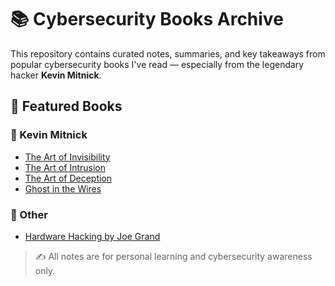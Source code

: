# 📚 Cybersecurity Books Archive

This repository contains curated notes, summaries, and key takeaways from popular cybersecurity books I've read — especially from the legendary hacker **Kevin Mitnick**.

## 🧠 Featured Books

### 📖 Kevin Mitnick
- [The Art of Invisibility](./Kevin_Mitnick/The_Art_of_Invisibility.md)
- [The Art of Intrusion](./Kevin_Mitnick/The_Art_of_Intrusion.md)
- [The Art of Deception](./Kevin_Mitnick/The_Art_of_Deception.md)
- [Ghost in the Wires](./Ghost_in_the_Wires_My_Adventures_as_the_World's_Most_Wanted_Hacker.pdf)

### 🔧 Other
- [Hardware Hacking by Joe Grand](./Hardware_Hacking/Hardware_Hacking_by_Joe_Grand.md)

> ✍️ All notes are for personal learning and cybersecurity awareness only.
